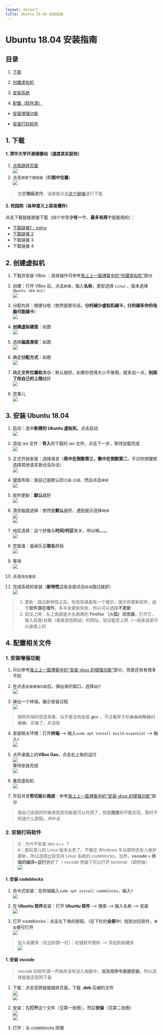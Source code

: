 ```yaml
---
layout: default
title: Ubuntu 18.04 安装指南
---
```

# Ubuntu 18.04 安装指南

## 目录

1. <a href="#dw">下载</a>

2. <a href="#creat">创建虚拟机</a>

3. <a href="#inst">安装系统</a>

4. <a href="#config">配置（软件源）</a>

* <a href="#augument">安装增强功能</a>

* <a href="#code">安装打码软件</a>

## <a name="dw"></a>1. 下载

#### 1. 清华大学开源镜像站（速度其实挺快）

1. <a href="https://mirrors.tuna.tsinghua.edu.cn/" target="_blank">点我跳转页面</a>   
![](images/003/tuna.png)  
2. 点击`获取下载链接`（即**图中位置**）  
![](images/003/dwfromtuna.png)

> 您要**懒癌发作**，请直接点击<a href="https://mirrors.tuna.tsinghua.edu.cn/ubuntu-releases/bionic/ubuntu-18.04.1-desktop-amd64.iso">这个链接</a>进行下载

#### 2. 校园网（各种意义上容易爆炸）

点击下载链接直接下载（四个中至**少有一个**、**最多有两个**是能用的）：  
* <a href="http://172.18.40.92/ubuntu-18.04.1-desktop-amd64.iso">下载链接1：nginx</a >
* <a href="http://172.18.40.92:8080/ubuntu-18.04.1-desktop-amd64.iso">下载链接 2</a>
* 下载链接 3
* 下载链接 4

## <a name="creat"></a>2. 创建虚拟机

1. 下载并安装 VBox ：具体操作可参考<a href="https://fffengmjl.github.io/blog/002(forlab07#1" target="_blank">我上上一篇博客中的“创建虚拟机”</a>部分

2. 创建：打开 VBox 后，点击`新建`，输入**名称**，类型选择 `Linux` ，版本选择 `Ubuntu (64-bit)`  
![](images/004/creat.png)

3. 分配内存：随便分啦（依然是那句话，**分的越少虚拟机越卡，分的越多你的电脑可能越卡**）  
![](images/004/memory.png)

4. **创建虚拟硬盘**：如图  
![](images/004/creatdisk.png)

5. 选择**磁盘类型**：如图  
![](images/004/choosedisk.png)

5. 确定**分配方式**：如图  
![](images/004/asignmemory.png)

6. 确定**文件位置和大小**：默认就好，如果你觉得大小不够用，就多加一点，**别超了你自己的上限**就好  
![](images/004/confirmplace.png)

7. 完事儿  
![](images/004/finishcreat.png)

## <a name="inst"></a>3. 安装 Ubuntu 18.04

1. 启动：选中**新建的 Ubuntu 虚拟机**，点击启动  
![](images/004/openvm.png)

2. 添加 iso 文件：**导入**你下载的 iso 文件，点击下一步，等待加载完成  
![](images/004/addiso.png)

3. 正式开始安装：选择语言（**简中在倒数第三，繁中在倒数第二**，不过你想硬核选择其他语言我也没办法）  
![](images/004/chooselang.png)

4. 键盘布局：我自己是默认的`汉语`-`汉语`，然后点击`继续`  
![](images/004/kb.png)

5. 软件更新：**默认**就好  
![](images/004/chooseupdate.png)

6. 清空磁盘选择：依然是**默认**就好，遇到提示选择`继续`  
![](images/004/cleardisk.png)  
![](images/004/cldkwa.png)

7. 地区选择：这个好像与**时间/时区**有关，所以嘛。。。。  
![](images/004/chooseplace.png)

8. 您是谁：喜闻乐见**取名**桥段  
![](images/004/name.png)

9. 等待  
![](images/004/waiting.png)

10. 点击`现在重启`

11. 完成系统的安装（**新特性**这些全部点击`前进`跳过就好）  
![](images/004/finishinstalling.png)

> 1. 更新：跳过新特性之后，你发现桌面有一个提示，提示你更新软件，由于**软件源在墙外**，多半会更新失败，所以可以选择**不更新**  
> 2. 验证上网：左上角就是大名鼎鼎的 **Firefox （火狐）浏览器**，打开它，输入百度/谷歌（或者其他网站）的网址，验证能否上网（一般来说是可以直接上的

## <a name="config"></a>4. 配置相关文件

### <a name="augument"></a>1. 安装增强功能

1. 可以参考<a href="https://fffengmjl.github.io/blog/002(forlab07#5" target="_blank">我上上一篇博客中的“安装 vbox 的增强功能”</a>部分，但是还有有很多不同

2. 在点击`安装增强功能`后，弹出来的窗口，选择`运行`  
![](images/004/installaugument.png)

3. 弹出一个终端，展示安装过程  
![](images/004/pleaseinstallgcc.png)
> 按照终端的信息来看，似乎是没有安装 **gcc** ，不过看样子<del>它会自动帮我们安装</del>，实锤了，并没有  

4. 安装相关环境：打开**终端** --> 输入`sudo apt install build-essential` --> 输入`Y`  
![](images/004/installbuild.png)  

5. 点开桌面上的**VBox Gas**，点击右上角的运行  
![](images/004/openGAS.png)  
等待安装完成  
![](images/004/installingGAS.png)

6. 重启虚拟机  
![](images/004/restart.png)

7. 开启共享**剪切板**和**拖放**：参考<a href="https://fffengmjl.github.io/blog/002(forlab07#5" target="_blank">我上上一篇博客中的“安装 vbox 的增强功能”</a>部分  
> 我自己安装的时候发现剪切板是可以共用了，但是**拖放**却不能实现，暂时不知道什么原因，*待补全*

### <a name="code"></a>2. 安装打码软件

> Q：为什不安装 dev c++ ？  
> A：那玩意儿的 Linux 版本太老了，不像在 Windows 平台那样还有人维护更新，所以选用比较支持 Linux 系统的 codeblocks，当然，**vscode + 终端的编译+运行**更好了（ vscode 界面下可以打开 terminal （即终端）  
> ![](images/004/openterminal.png)

#### 1. 安装 codeblocks

1. 命令式安装：在终端输入`sudo apt install codeblocks`，输入`Y`  
![](images/004/installcb.png)

2. 在 **Ubuntu 软件**安装：打开 **Ubuntu 软件** --> 搜索 --> 输入名称 --> 安装  
![](images/004/installcodeb.png)

3. 打开 codeblocks：点击左下角的按钮，（在下栏的**全部**中）找到对应软件，`单击`便可打开  
![](images/004/opencb.png)  
> 加入收藏夹（左边的那一栏）：右键软件图标 --> 添加到收藏夹  
> ![](images/004/addcbtofa.png)

#### 1. 安装 vscode

> vscode 的软件源一开始并没有加入电脑中，**没法用命令直接安装**，所以选择直接去官网下载

1. 下载：点击官网链接跳转页面，下载 **.deb** 后缀的文件  
![](images/004/dwvscode.png)  
![](images/004/instvs.png)

2. 安装：先**打开**这个文件（见第一张图），然后**安装**（见第二张图）  
![](images/004/installvscode.png)  
![](images/004/installvscode_real.png)

3. 打开：与 codeblocks 同理